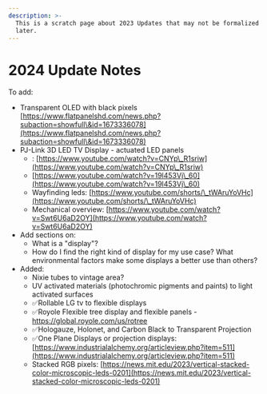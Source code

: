 ```yaml
---
description: >-
  This is a scratch page about 2023 Updates that may not be formalized until
  later.
---
```


# 2024 Update Notes

To add:

* Transparent OLED with black pixels [https://www.flatpanelshd.com/news.php?subaction=showfull\&id=1673336078](https://www.flatpanelshd.com/news.php?subaction=showfull\&id=1673336078)
* PJ-Link 3D LED TV Display - actuated LED panels&#x20;
  * : [https://www.youtube.com/watch?v=CNYp\_R1sriw](https://www.youtube.com/watch?v=CNYp\_R1sriw)
  * [https://www.youtube.com/watch?v=19l453Vj\_60](https://www.youtube.com/watch?v=19l453Vj\_60)
  * Wayfinding leds: [https://www.youtube.com/shorts/\_tWAruYoVHc](https://www.youtube.com/shorts/\_tWAruYoVHc)
  * Mechanical overview: [https://www.youtube.com/watch?v=Swt6U6aD2OY](https://www.youtube.com/watch?v=Swt6U6aD2OY)
* Add sections on:
  * What is a "display"?
  * How do I find the right kind of display for my use case? What environmental factors make some displays a better use than others?
* Added:
  * Nixie tubes to vintage area?
  * UV activated materials (photochromic pigments and paints) to light activated surfaces
  * ✅Rollable LG tv to flexible displays
  * ✅Royole Flexible tree display and flexible panels - https://global.royole.com/us/rotree
  * ✅Hologauze, Holonet, and Carbon Black to Transparent Projection
  * ✅One Plane Displays or projection displays: [https://www.industrialalchemy.org/articleview.php?item=511](https://www.industrialalchemy.org/articleview.php?item=511)
  * Stacked RGB pixels: [https://news.mit.edu/2023/vertical-stacked-color-microscopic-leds-0201](https://news.mit.edu/2023/vertical-stacked-color-microscopic-leds-0201)
